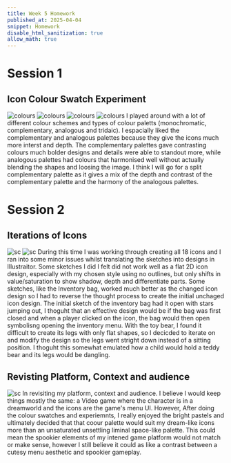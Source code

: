 ```yaml
---
title: Week 5 Homework
published_at: 2025-04-04
snippet: Homework
disable_html_sanitization: true
allow_math: true
---
```


# Session 1
## Icon Colour Swatch Experiment
![colours](icons_colour_swatches_bedroom.png)
![colours](icons_colour_swatches_childhood.png)
![colours](icons_colour_swatches_settings.png)
![colours](icons_colour_swatches_sleep.png)
I played around with a lot of different colour schemes and types of colour paletts (monochromatic, complementary, analogous and tridaic). I espacially liked the complementary and analogous palettes because they give the icons much more interst and depth. The complementary palettes gave contrasting colours much bolder designs and details were able to standout more, while analogous palettes had colours that harmonised well without actually blending the shapes and loosing the image. 
I think I will go for a split complementary palette as it gives a mix of the depth and contrast of the complementary palette and the harmony of the analogous palettes. 


# Session 2
## Iterations of Icons
![sc](sc_of_bags.png)
![sc](sc_of_toy_redesign.png)
During this time I was working through creating all 18 icons and I ran into some minor issues whilst translating the sketches into designs in Illustraitor. Some sketches I did I felt did not work well as a flat 2D icon design, especially with my chosen style using no outlines, but only shifts in value/saturation to show shadow, depth and differentiate parts. 
Some sketches, like the Inventory bag, worked much better as the changed icon design so I had to reverse the thought process to create the initial unchaged icon design. The initial sketch of the inventory bag had it open with stars jumping out, I thoguht that an effective design would be if the bag was first closed and when a player clicked on the icon, the bag would then open symbolisng opening the inventory menu. 
With the toy bear, I found it difficult to create its legs with only flat shapes, so I decicded to iterate on and modify the design so the legs went stright down instead of a sitting position. I thoguht this somewhat emulated how a child would hold a teddy bear and its legs would be dangling.

## Revisting Platform, Context and audience
![sc](sc_of_toy_colours.png)
In revisiting my platform, context and audience. I believe I would keep things mostly the same: a Video game where the character is in a dreamworld and the icons are the game's menu UI. However, After doing the colour swatches and experiemnts, I really enjoyed the bright pastels and ultimately decided that that coour palette would suit my dream-like icons more than an unsaturated unsettling liminal space-like palette. This could mean the spookier elements of my intened game platform would not match or make sense, however I still believe it could as like a contrast between a cutesy menu aesthetic and spookier gameplay.

